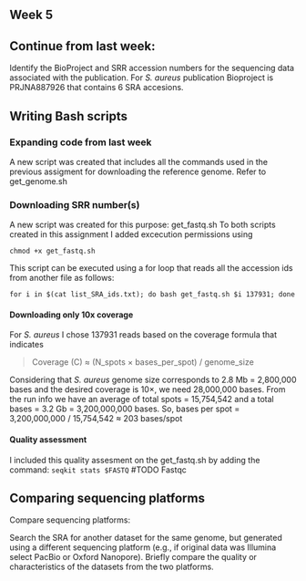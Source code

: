 ## Week 5
## Continue from last week:
  Identify the BioProject and SRR accession numbers for the sequencing data associated with the publication.
    For *S. aureus* publication Bioproject is PRJNA887926 that contains 6 SRA accesions. 
    
## Writing Bash scripts 
  ### Expanding code from last week
  A new script was created that includes all the commands used in the previous assigment for downloading the reference genome. Refer to get_genome.sh 
  ### Downloading SRR number(s)
  A new script was created for this purpose: get_fastq.sh
  To both scripts created in this assignment I added excecution permissions using 
  ```
  chmod +x get_fastq.sh
  ```
  This script can be executed using a for loop that reads all the accession ids from another file as follows: 

  
  ``` 
  for i in $(cat list_SRA_ids.txt); do bash get_fastq.sh $i 137931; done
  ```
  
  
  #### Downloading only 10x coverage 
  For *S. aureus* I chose 137931 reads based on the coverage formula that indicates 
  > Coverage (C) ≈ (N_spots × bases_per_spot) / genome_size

  Considering that *S. aureus* genome size corresponds to 2.8 Mb = 2,800,000 bases and the desired coverage is 10×, we need 28,000,000 bases. From the run info we have an average of total spots = 15,754,542 and a total bases = 3.2 Gb = 3,200,000,000 bases. 
  So, bases per spot = 3,200,000,000 / 15,754,542 ≈ 203 bases/spot
  #### Quality assessment
  I included this quality assesment on the get_fastq.sh by adding the command: 
  ``` seqkit stats $FASTQ ```
    #TODO Fastqc
## Comparing sequencing platforms
Compare sequencing platforms:

Search the SRA for another dataset for the same genome, but generated using a different sequencing platform (e.g., if original data was Illumina select PacBio or Oxford Nanopore).
Briefly compare the quality or characteristics of the datasets from the two platforms.
